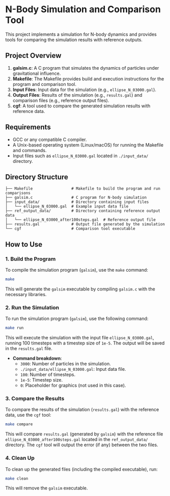 # N-Body Simulation and Comparison Tool

This project implements a simulation for N-body dynamics and provides tools for comparing the simulation results with reference outputs.

## Project Overview

1. **galsim.c**: A C program that simulates the dynamics of particles under gravitational influence.
2. **Makefile**: The Makefile provides build and execution instructions for the program and comparison tool.
3. **Input Files**: Input data for the simulation (e.g., `ellipse_N_03000.gal`).
4. **Output Files**: Results of the simulation (e.g., `results.gal`) and comparison files (e.g., reference output files).
5. **cgf**: A tool used to compare the generated simulation results with reference data.

## Requirements

- GCC or any compatible C compiler.
- A Unix-based operating system (Linux/macOS) for running the Makefile and commands.
- Input files such as `ellipse_N_03000.gal` located in `./input_data/` directory.

## Directory Structure

```
├── Makefile                 # Makefile to build the program and run comparisons
├── galsim.c                 # C program for N-body simulation
├── input_data/              # Directory containing input files
│   └── ellipse_N_03000.gal  # Example input data file
├── ref_output_data/         # Directory containing reference output data
│   └── ellipse_N_03000_after100steps.gal  # Reference output file
├── results.gal              # Output file generated by the simulation
└── cgf                      # Comparison tool executable
```

## How to Use

### 1. Build the Program

To compile the simulation program (`galsim`), use the `make` command:

```bash
make
```

This will generate the `galsim` executable by compiling `galsim.c` with the necessary libraries.

### 2. Run the Simulation

To run the simulation program (`galsim`), use the following command:

```bash
make run
```

This will execute the simulation with the input file `ellipse_N_03000.gal`, running 100 timesteps with a timestep size of `1e-5`. The output will be saved in the `results.gal` file.

- **Command breakdown**:
  - `3000`: Number of particles in the simulation.
  - `./input_data/ellipse_N_03000.gal`: Input data file.
  - `100`: Number of timesteps.
  - `1e-5`: Timestep size.
  - `0`: Placeholder for graphics (not used in this case).

### 3. Compare the Results

To compare the results of the simulation (`results.gal`) with the reference data, use the `cgf` tool:

```bash
make compare
```

This will compare `results.gal` (generated by `galsim`) with the reference file `ellipse_N_03000_after100steps.gal` located in the `ref_output_data/` directory. The `cgf` tool will output the error (if any) between the two files.

### 4. Clean Up

To clean up the generated files (including the compiled executable), run:

```bash
make clean
```

This will remove the `galsim` executable.

